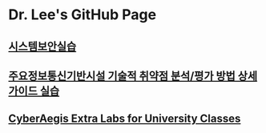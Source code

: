 # Dr. Lee's GitHub Page

## [시스템보안실습](syssec-2/syssec-2.md)
## [주요정보통신기반시설 기술적 취약점 분석/평가 방법 상세가이드 실습](cii-labs/CII-Labs.md)
## [CyberAegis Extra Labs for University Classes](extra-labs/Extra-Labs.md)
